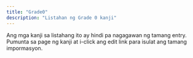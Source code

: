 ```yaml
---
title: "Grade0"
description: "Listahan ng Grade 0 kanji"
---
```

Ang mga kanji sa listahang ito ay hindi pa nagagawan ng tamang entry. Pumunta sa page ng kanji at i-click ang edit link para isulat ang tamang impormasyon.